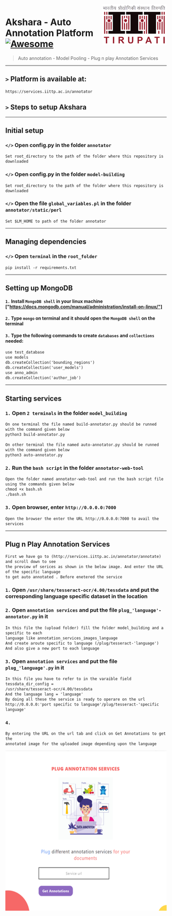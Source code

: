<img src="logoupdated.png" width="200.75rem" height="128.25rem" align="right" />

# Akshara - Auto Annotation Platform [![Awesome](https://cdn.rawgit.com/sindresorhus/awesome/d7305f38d29fed78fa85652e3a63e154dd8e8829/media/badge.svg)](https://github.com/sindresorhus/awesome#readme)
> Auto annotation - Model Pooling - Plug n play Annotation Services 
----

## ```>``` Platform is available at: 
````
https://services.iittp.ac.in/annotator
````

## ```>``` Steps to setup Akshara
---
## Initial setup
### ```</>``` Open config.py in the folder ```annotator```
````
Set root_directory to the path of the folder where this repository is downloaded 
````
### ```</>``` Open config.py in the folder ```model-building```
````
Set root_directory to the path of the folder where this repository is downloaded 
````
### ```</>``` Open the file ```global_variables.pl``` in the folder ```annotator/static/perl```
```
Set $LM_HOME to path of the folder annotator
```
---
## Managing dependencies
### ```</>``` Open ```terminal``` in the ```root_folder```
````
pip install -r requirements.txt
````
---

## Setting up MongoDB

#### ```1.``` Install ```MongoDB shell``` in your linux machine ["https://docs.mongodb.com/manual/administration/install-on-linux/"]  
#### ```2.```  Type ```mongo``` on terminal and it should open the ```MongoDB shell``` on the terminal
#### ```3.``` Type the following commands to create ```databases``` and ```collections``` needed:
````
use test_database
use models
db.createCollection('bounding_regions')
db.createCollection('user_models')
use anno_admin
db.createCollection('author_job')
````
---

## Starting services

### ```1.``` Open ```2 terminals``` in the folder ```model_building```
````
On one terminal the file named build-annotator.py should be runned with the command given below
python3 build-annotator.py

On other terminal the file named auto-annotator.py should be runned with the command given below
python3 auto-annotator.py
````

### ```2.``` Run the ```bash script``` in the folder ```annotator-web-tool```
````
Open the folder named annotator-web-tool and run the bash script file using the commands given below
chmod +x bash.sh
./bash.sh
````
### ```3.``` Open browser, enter ```http://0.0.0.0:7000``` 
````
Open the browser the enter the URL http://0.0.0.0:7000 to avail the services
````
---

## Plug n Play Annotation Services
````
First we have go to (http://services.iittp.ac.in/annotator/annotate) and scroll down to see
the preview of serices as shown in the below image. And enter the URL of the specific language 
to get auto annotated . Before enetered the service 
````
### ```1.``` Open ```/usr/share/tesseract-ocr/4.00/tessdata``` and put the corresponding language specific dataset in the location

### ```2.``` Open ```annotation services``` and put the file  ```plug_'language'-annotator.py``` in it
````
In this file the (upload folder) fill the folder model_building and a specific to each 
language like annotation_services_images_language
And create aroute specific to language (/plug/tesseract-'language')
And also give a new port to each language
````
### ```3.``` Open ```annotation services``` and put the file  ```plug_'language'.py``` in it
````
In this file you have to refer to in the varaible field tessdata_dir_config =
/usr/share/tesseract-ocr/4.00/tessdata
And the language lang = 'language'
By doing all these the service is ready to operare on the url 
http://0.0.0.0:'port specific to language'/plug/tesseract-'specific language'
````
### ```4.```
````
By entering the URL on the url tab and click on Get Annotations to get the
annotated image for the uploaded image depending upon the language
````

<img src="new.png" width="800.75rem" height="500.25rem" align="center" />

